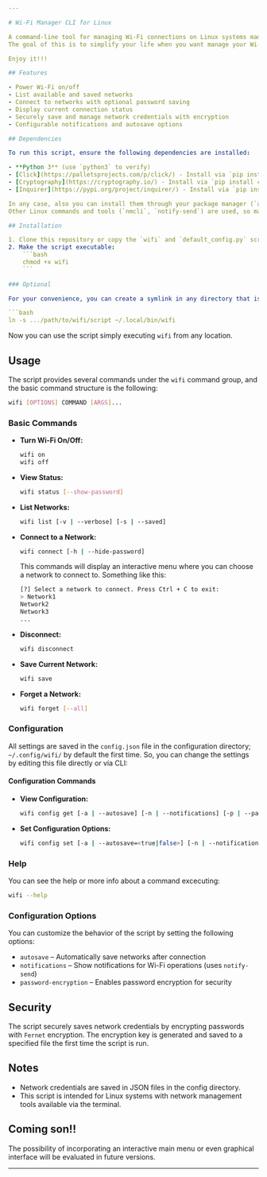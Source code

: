 ```yaml
---

# Wi-Fi Manager CLI for Linux

A command-line tool for managing Wi-Fi connections on Linux systems maded in python. This script allows you to connect to, save, forget, and list networks while securely storing network credentials with encryption.
The goal of this is to simplify your life when you want manage your Wi-Fi. 

Enjoy it!!!

## Features

- Power Wi-Fi on/off
- List available and saved networks
- Connect to networks with optional password saving
- Display current connection status
- Securely save and manage network credentials with encryption
- Configurable notifications and autosave options

## Dependencies

To run this script, ensure the following dependencies are installed:

- **Python 3** (use `python3` to verify)
- [Click](https://palletsprojects.com/p/click/) - Install via `pip install click`
- [Cryptography](https://cryptography.io/) - Install via `pip install cryptography`
- [Inquirer](https://pypi.org/project/inquirer/) - Install via `pip install inquirer`

In any case, also you can install them through your package manager (`apt`, `dnf`, `pacman`, etc).
Other Linux commands and tools (`nmcli`, `notify-send`) are used, so make sure they’re available on your system.

## Installation

1. Clone this repository or copy the `wifi` and `default_config.py` script into your desired directory.
2. Make the script executable:
    ```bash
    chmod +x wifi
    ```
    
### Optional

For your convenience, you can create a symlink in any directory that is in your PATH. For example, supposing that `~/.local/bin/` is in your PATH:

```bash
ln -s .../path/to/wifi/script ~/.local/bin/wifi   
```

Now you can use the script simply executing `wifi` from any location.

## Usage

The script provides several commands under the `wifi` command group, and the basic command structure is the following:

``` bash
wifi [OPTIONS] COMMAND [ARGS]...
```

### Basic Commands

- **Turn Wi-Fi On/Off:**
  ```bash
  wifi on
  wifi off
  ```
  
- **View Status:**
  ```bash
  wifi status [--show-password]
  ```
  
- **List Networks:**
  ```bash
  wifi list [-v | --verbose] [-s | --saved]
  ```

- **Connect to a Network:**
  ```bash
  wifi connect [-h | --hide-password]
  ```
  This commands will display an interactive menu where you can choose a network to connect to. Something like this:
  ```bash
  [?] Select a network to connect. Press Ctrl + C to exit: 
  > Network1
  Network2
  Network3
  ...
  ```

- **Disconnect:**
  ```bash
  wifi disconnect
  ```

- **Save Current Network:**
  ```bash
  wifi save
  ```

- **Forget a Network:**
  ```bash
  wifi forget [--all]
  ```

### Configuration
All settings are saved in the `config.json` file in the configuration directory; `~/.config/wifi/` by default the first time. So, you can change the settings by editing this file directly or
vía CLI:

#### Configuration Commands

- **View Configuration:**
  ```bash
  wifi config get [-a | --autosave] [-n | --notifications] [-p | --password-encryption] [-A | --all]
  ```
  
- **Set Configuration Options:**
  ```bash
  wifi config set [-a | --autosave=<true|false>] [-n | --notifications=<true|false>] [-p | --password-encryption=<true|false>] [-r | --reset]
  ```

### Help
You can see the help or more info about a command excecuting:
```bash
wifi --help
```

### Configuration Options

You can customize the behavior of the script by setting the following options:

- `autosave` – Automatically save networks after connection
- `notifications` – Show notifications for Wi-Fi operations (uses `notify-send`)
- `password-encryption` – Enables password encryption for security

## Security

The script securely saves network credentials by encrypting passwords with `Fernet` encryption. The encryption key is generated and saved to a specified file the first time the script is run.

## Notes

- Network credentials are saved in JSON files in the config directory.
- This script is intended for Linux systems with network management tools available via the terminal.

## Coming son!!

The possibility of incorporating an interactive main menu or even graphical interface will be evaluated in future versions.

---
```

